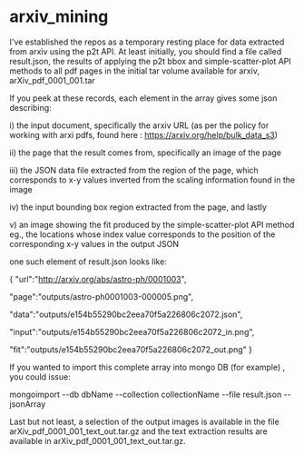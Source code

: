 # arxiv_mining
I've established the repos as a temporary resting place for data extracted from arxiv using the p2t API. At least initially, you should find a file called result.json, the results of applying the p2t bbox and simple-scatter-plot API methods to all pdf pages in the initial tar volume available for arxiv, arXiv_pdf_0001_001.tar

If you peek at these records, each element in the array gives some json describing:

i) the input document, specifically the arxiv URL (as per the policy for working with arxi pdfs, found here : https://arxiv.org/help/bulk_data_s3)

ii) the page that the result comes from, specifically an image of the page

iii) the JSON data file extracted from the region of the page, which corresponds to x-y values inverted from the scaling information found in the image

iv) the input bounding box region extracted from the page, and lastly

v) an image showing the fit produced by the simple-scatter-plot API method eg., the locations whose index value corresponds to the position of the corresponding x-y values in the output JSON

one such element of result.json looks like: 

{
"url":"http://arxiv.org/abs/astro-ph/0001003",

"page":"outputs/astro-ph0001003-000005.png",

"data":"outputs/e154b55290bc2eea70f5a226806c2072.json",

"input":"outputs/e154b55290bc2eea70f5a226806c2072_in.png",

"fit":"outputs/e154b55290bc2eea70f5a226806c2072_out.png"
}

If you wanted to import this complete array into mongo DB (for example) , you could issue: 

mongoimport --db dbName --collection collectionName --file result.json --jsonArray

Last but not least, a selection of the output images is available in the file arXiv_pdf_0001_001_text_out.tar.gz and the text extraction results are available in arXiv_pdf_0001_001_text_out.tar.gz. 
